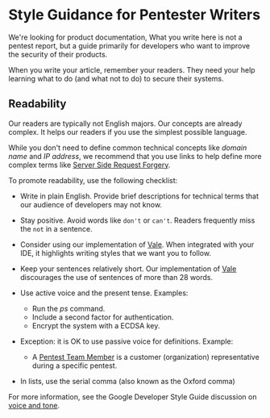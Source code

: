 # Style Guidance for Pentester Writers

We're looking for product documentation, What you write here is not a pentest
report, but a guide primarily for developers who want to improve the security of
their products. 

When you write your article, remember your readers. They need your help learning
what to do (and what not to do) to secure their systems.

## Readability

Our readers are typically not English majors. Our concepts are already complex.
It helps our readers if you use the simplest possible language.

While you don't need to define common technical concepts like _domain name_ and
_IP address_, we recommend that you use links to help define more complex terms
like [Server Side Request Forgery](https://owasp.org/Top10/A10_2021-Server-Side_Request_Forgery_%28SSRF%29/).

To promote readability, use the following checklist:

- Write in plain English. Provide brief descriptions for technical terms that
  our audience of developers may not know.
- Stay positive. Avoid words like `don't` or `can't`. Readers frequently miss
  the `not` in a sentence.
- Consider using our implementation of [Vale](https://github.com/cobalthq/cobalt-product-public-docs/blob/main/GrammarLinter.md). When
  integrated with your IDE, it highlights writing styles that we want you to
follow.

- Keep your sentences relatively short. Our implementation of
  [Vale](https://github.com/cobalthq/cobalt-product-public-docs/blob/main/GrammarLinter.md) discourages the use of sentences of more than 28 words.
- Use active voice and the present tense. Examples:
  - Run the _ps_ command.
  - Include a second factor for authentication.
  - Encrypt the system with a ECDSA key.

- Exception: it is OK to use passive voice for definitions. Example:
  - A [Pentest Team Member](https://developer.cobalt.io/glossary/#pentest-team-member) is a customer (organization) representative during a specific pentest.

- In lists, use the serial comma (also known as the Oxford comma)

For more information, see the Google Developer Style Guide discussion on 
[voice and tone](https://developers.google.com/style/tone).
